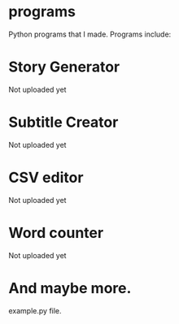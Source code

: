 # programs
Python programs that I made.
Programs include:
 # Story Generator
 Not uploaded yet
 # Subtitle Creator
 Not uploaded yet
 # CSV editor
 Not uploaded yet
 # Word counter
 Not uploaded yet
 # And maybe more.
example.py file.
